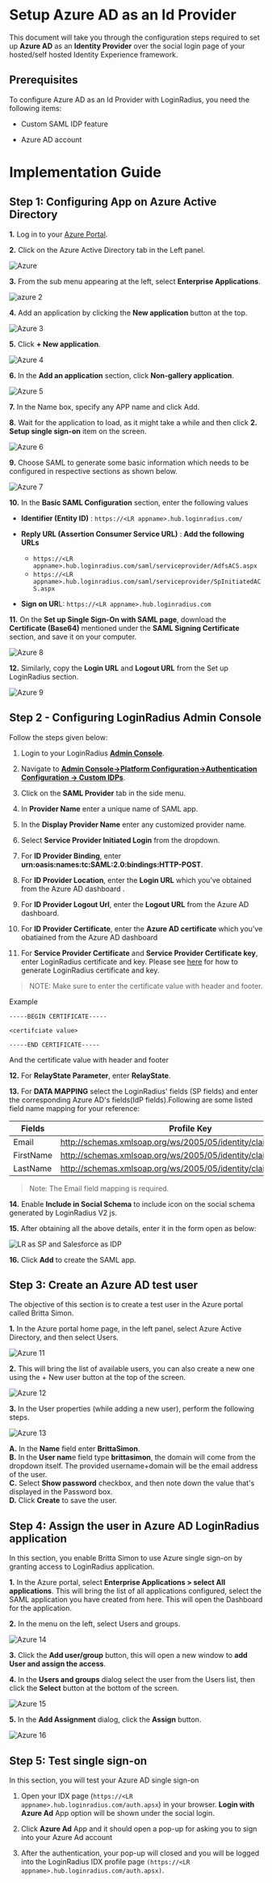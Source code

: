 # Setup Azure AD as an Id Provider

This document will take you through the configuration steps required to set up **Azure AD** as an **Identity Provider** over the social login page of your hosted/self hosted Identity Experience framework.

## Prerequisites

To configure Azure AD as an Id Provider with LoginRadius, you need the following items:

-   Custom SAML IDP feature
    
-   Azure AD account
    

# Implementation Guide

## Step 1: Configuring App on Azure Active Directory

 **1.** Log in to your [Azure Portal](https://portal.azure.com/).
    
 **2.** Click on the Azure Active Directory tab in the Left panel.                

![Azure](https://apidocs.lrcontent.com/images/1_415362faee31a61411.69032074.png)
  
**3.** From the sub menu appearing at the left, select **Enterprise Applications**.  
      
         

![azure 2](https://apidocs.lrcontent.com/images/2_2541962faee6e720f79.97114490.png)

  

**4.** Add an application by clicking the **New application** button at the top.  
      
      
    

![Azure 3](https://apidocs.lrcontent.com/images/3_3041962faee92cdf321.63136927.png)

  

**5.** Click **+ New application**.  
      
      
![Azure 4](https://apidocs.lrcontent.com/images/4_1893262faeebd433f47.20214940.png)  
      
    
**6.** In the **Add an application** section, click **Non-gallery application**.  
      
      
![Azure 5](https://apidocs.lrcontent.com/images/5_1934362faef012a5d35.65641583.png)  
      
    
**7.** In the Name box, specify any APP name and click Add.
    
**8.** Wait for the application to load, as it might take a while and then click **2. Setup single sign-on** item on the screen.

![Azure 6](https://apidocs.lrcontent.com/images/6_1054862faef30e9cec0.72116056.png)
    
**9.** Choose SAML to generate some basic information which needs to be configured in respective sections as shown below.

![Azure 7](https://apidocs.lrcontent.com/images/7_1192462faef81ca1fd3.01440567.png)  
      
    
**10.** In the **Basic SAML Configuration** section, enter the following values
    

- **Identifier (Entity ID)** : `https://<LR appname>.hub.loginradius.com/`
    
- **Reply URL (Assertion Consumer Service URL)** :  **Add the following URLs**
    - `https://<LR appname>.hub.loginradius.com/saml/serviceprovider/AdfsACS.aspx`
    - `https://<LR appname>.hub.loginradius.com/saml/serviceprovider/SpInitiatedACS.aspx`
    
- **Sign on UR**L: `https://<LR appname>.hub.loginradius.com`
    

**11.** On the **Set up Single Sign-On with SAML page**, download the **Certificate (Base64)** mentioned under the **SAML Signing Certificate** section, and save it on your computer.  
      
    

![Azure 8](https://apidocs.lrcontent.com/images/8_1291962faf018c95a53.46837072.png)
  
    

**12.** Similarly, copy the **Login URL** and **Logout URL** from the Set up LoginRadius section.

![Azure 9](https://apidocs.lrcontent.com/images/9_2405462faf057003338.94170955.png)
    

## Step 2 - Configuring LoginRadius Admin Console

  

Follow the steps given below:

1.  Login to your LoginRadius **[Admin Console](https://adminconsole.loginradius.com/Admin-console)**.
    
2.  Navigate to **[Admin Console->Platform Configuration->Authentication Configuration -> Custom IDPs](https://adminconsole.loginradius.com/platform-configuration/authentication-configuration/custom-idps/saml-provider)**.
    
3.  Click on the **SAML Provider** tab in the side menu.
    
4.  In **Provider Name** enter a unique name of SAML app.
    
5.  In the **Display Provider Name** enter any customized provider name.
    
6.  Select **Service Provider Initiated Login** from the dropdown.
    
7.  For **ID Provider Binding**, enter **urn:oasis:names:tc:SAML:2.0:bindings:HTTP-POST**.
    
8.  For **ID Provider Location**, enter the **Login URL**  which you’ve obtained from the Azure AD dashboard .
    
9.  For **ID Provider Logout Url**, enter the **Logout URL** from the Azure AD dashboard.
    
10.  For **ID Provider Certificate**, enter the **Azure AD certificate** which you’ve obatiained from the Azure AD dashboard
    
11.  For **Service Provider Certificate** and **Service Provider Certificate key**, enter LoginRadius certificate and key. Please see [here](/single-sign-on/federated-sso/saml/usage/#generateloginradiuscertificateandkey6) for how to generate LoginRadius certificate and key.
    
> NOTE: Make sure to enter the certificate value with header and footer. 

Example 

```
-----BEGIN CERTIFICATE-----

<certifciate value>

-----END CERTIFICATE-----
```

And the certificate value with header and footer

**12.**  For **RelayState Parameter**, enter **RelayState**.
    
**13.**  For **DATA MAPPING** select the LoginRadius' fields (SP fields) and enter the corresponding Azure AD's fields(IdP fields).Following are some listed field name mapping for your reference:
    
| Fields    | Profile Key                                                     |
|-----------|-----------------------------------------------------------------|
| Email     | http://schemas.xmlsoap.org/ws/2005/05/identity/claims/name      |
| FirstName | http://schemas.xmlsoap.org/ws/2005/05/identity/claims/givenname |
| LastName  | http://schemas.xmlsoap.org/ws/2005/05/identity/claims/surname   |

>Note: The Email field mapping is required.

**14.** Enable **Include in Social Schema** to include icon on the social schema generated by LoginRadius V2 js.
    
**15.** After obtaining all the above details, enter it in the form open as below:
    
![LR as SP and Salesforce as IDP](https://apidocs.lrcontent.com/images/10_728462faf18bda9b77.79638690.png "SF as SAML IDP")

**16.** Click **Add** to create the SAML app.
    

## Step 3: Create an Azure AD test user

The objective of this section is to create a test user in the Azure portal called Britta Simon.

**1.** In the Azure portal home page, in the left panel, select Azure Active Directory, and then select Users.
    
 

![Azure 11](https://apidocs.lrcontent.com/images/11_1093762faf1c4dd2240.39532314.png)
 
**2.** This will bring the list of available users, you can also create a new one using the + New user button at the top of the screen.
    

![Azure 12](https://apidocs.lrcontent.com/images/12_1552062faf1ed58af54.09058467.png )

  

**3.** In the User properties (while adding a new user), perform the following steps.
    

![Azure 13](https://apidocs.lrcontent.com/images/13_1714362faf212225566.55303644.png)

  
**A.** In the **Name** field enter **BrittaSimon**.  
**B.** In the **User nam**e field type **brittasimon**, the domain will come from the dropdown itself. The provided username+domain will be the email address of the user.  
**C.** Select **Show password** checkbox, and then note down the value that's displayed in the Password box.  
**D.** Click **Create** to save the user.

## Step 4: Assign the user in Azure AD LoginRadius application

In this section, you enable Britta Simon to use Azure single sign-on by granting access to LoginRadius application.

**1.** In the Azure portal, select **Enterprise Applications > select All applications**. This will bring the list of all applications configured, select the SAML application you have created from here. This will open the Dashboard for the application.
    
**2.** In the menu on the left, select Users and groups.
    

![Azure 14](https://apidocs.lrcontent.com/images/14_2592062faf2826e2085.60875842.png)

  

**3.** Click the **Add user/group** button, this will open a new window to **add User and assign the access**.
    
**4.** In the **Users and groups** dialog select the user from the Users list, then click the **Select** button at the bottom of the screen.
    

![Azure 15](https://apidocs.lrcontent.com/images/15_2513362faf2a86de2f1.80667111.png)

**5.** In the **Add Assignment** dialog, click the **Assign** button.  
      
    
![Azure 16](https://apidocs.lrcontent.com/images/16_2994762faf2da635377.30519361.png)

## Step 5: Test single sign-on

In this section, you will test your Azure AD single sign-on

1.  Open your IDX page (`https://<LR appname>.hub.loginradius.com/auth.apsx`) in your browser. **Login with Azure Ad** App option will be shown under the social login.
    
2.  Click **Azure Ad** App and it should open a pop-up for asking you to sign into your Azure Ad account
    
3.  After the authentication, your pop-up will closed and you will be logged into the LoginRadius IDX profile page `(https://<LR appname>.hub.loginradius.com/auth.apsx)`.
    
